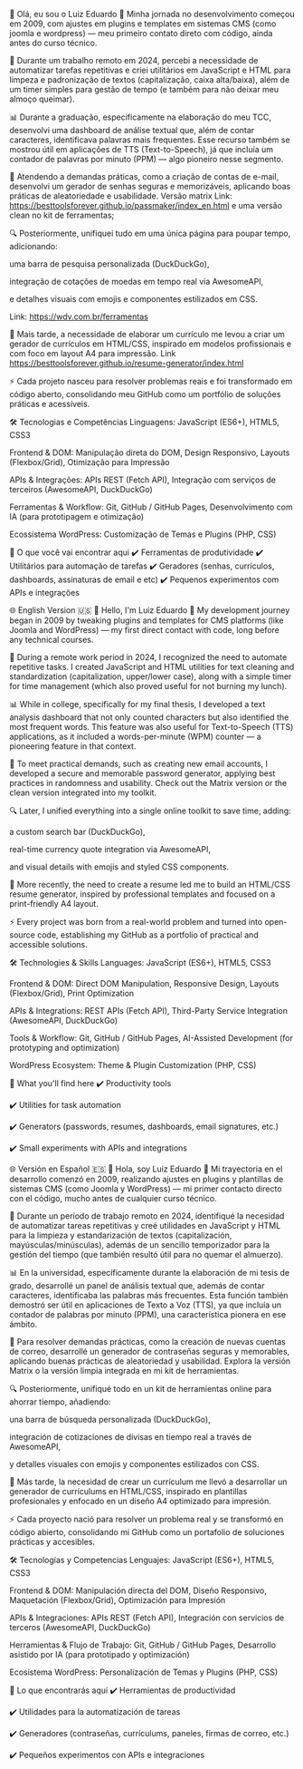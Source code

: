 👋 Olá, eu sou o Luiz Eduardo
📌 Minha jornada no desenvolvimento começou em 2009, com ajustes em plugins e templates em sistemas CMS (como joomla e wordpress) — meu primeiro contato direto com código, ainda antes do curso técnico.

🔧 Durante um trabalho remoto em 2024, percebi a necessidade de automatizar tarefas repetitivas e criei utilitários em JavaScript e HTML para limpeza e padronização de textos (capitalização, caixa alta/baixa), além de um timer simples para gestão de tempo (e também para não deixar meu almoço queimar).

📊 Durante a graduação, especificamente na elaboração do meu TCC, desenvolvi uma dashboard de análise textual que, além de contar caracteres, identificava palavras mais frequentes. Esse recurso também se mostrou útil em aplicações de TTS (Text-to-Speech), já que incluía um contador de palavras por minuto (PPM) — algo pioneiro nesse segmento.

🔐 Atendendo a demandas práticas, como a criação de contas de e-mail, desenvolvi um gerador de senhas seguras e memorizáveis, aplicando boas práticas de aleatoriedade e usabilidade.
Versão matrix Link: https://besttoolsforever.github.io/passmaker/index_en.html e uma versão clean no kit de ferramentas;

🔍 Posteriormente, unifiquei tudo em uma única página para poupar tempo, adicionando:

uma barra de pesquisa personalizada (DuckDuckGo),

integração de cotações de moedas em tempo real via AwesomeAPI,

e detalhes visuais com emojis e componentes estilizados em CSS.

Link: https://wdv.com.br/ferramentas

📄 Mais tarde, a necessidade de elaborar um currículo me levou a criar um gerador de currículos em HTML/CSS, inspirado em modelos profissionais e com foco em layout A4 para impressão.
Link https://besttoolsforever.github.io/resume-generator/index.html

⚡ Cada projeto nasceu para resolver problemas reais e foi transformado em código aberto, consolidando meu GitHub como um portfólio de soluções práticas e acessíveis.

🛠️ Tecnologias e Competências
Linguagens: JavaScript (ES6+), HTML5, CSS3

Frontend & DOM: Manipulação direta do DOM, Design Responsivo, Layouts (Flexbox/Grid), Otimização para Impressão

APIs & Integrações: APIs REST (Fetch API), Integração com serviços de terceiros (AwesomeAPI, DuckDuckGo)

Ferramentas & Workflow: Git, GitHub / GitHub Pages, Desenvolvimento com IA (para prototipagem e otimização)

Ecossistema WordPress: Customização de Temas e Plugins (PHP, CSS)

🚀 O que você vai encontrar aqui
✔️ Ferramentas de produtividade
✔️ Utilitários para automação de tarefas
✔️ Geradores (senhas, currículos, dashboards, assinaturas de email e etc)
✔️ Pequenos experimentos com APIs e integrações

🌐 English Version 🇺🇸
👋 Hello, I'm Luiz Eduardo
📌 My development journey began in 2009 by tweaking plugins and templates for CMS platforms (like Joomla and WordPress) — my first direct contact with code, long before any technical courses.

🔧 During a remote work period in 2024, I recognized the need to automate repetitive tasks. I created JavaScript and HTML utilities for text cleaning and standardization (capitalization, upper/lower case), along with a simple timer for time management (which also proved useful for not burning my lunch).

📊 While in college, specifically for my final thesis, I developed a text analysis dashboard that not only counted characters but also identified the most frequent words. This feature was also useful for Text-to-Speech (TTS) applications, as it included a words-per-minute (WPM) counter — a pioneering feature in that context.

🔐 To meet practical demands, such as creating new email accounts, I developed a secure and memorable password generator, applying best practices in randomness and usability. Check out the Matrix version or the clean version integrated into my toolkit.

🔍 Later, I unified everything into a single online toolkit to save time, adding:

a custom search bar (DuckDuckGo),

real-time currency quote integration via AwesomeAPI,

and visual details with emojis and styled CSS components.

📄 More recently, the need to create a resume led me to build an HTML/CSS resume generator, inspired by professional templates and focused on a print-friendly A4 layout.

⚡ Every project was born from a real-world problem and turned into open-source code, establishing my GitHub as a portfolio of practical and accessible solutions.

🛠️ Technologies & Skills
Languages: JavaScript (ES6+), HTML5, CSS3

Frontend & DOM: Direct DOM Manipulation, Responsive Design, Layouts (Flexbox/Grid), Print Optimization

APIs & Integrations: REST APIs (Fetch API), Third-Party Service Integration (AwesomeAPI, DuckDuckGo)

Tools & Workflow: Git, GitHub / GitHub Pages, AI-Assisted Development (for prototyping and optimization)

WordPress Ecosystem: Theme & Plugin Customization (PHP, CSS)

🚀 What you'll find here
✔️ Productivity tools


✔️ Utilities for task automation


✔️ Generators (passwords, resumes, dashboards, email signatures, etc.)


✔️ Small experiments with APIs and integrations

🌐 Versión en Español 🇪🇸
👋 Hola, soy Luiz Eduardo
📌 Mi trayectoria en el desarrollo comenzó en 2009, realizando ajustes en plugins y plantillas de sistemas CMS (como Joomla y WordPress) — mi primer contacto directo con el código, mucho antes de cualquier curso técnico.

🔧 Durante un período de trabajo remoto en 2024, identifiqué la necesidad de automatizar tareas repetitivas y creé utilidades en JavaScript y HTML para la limpieza y estandarización de textos (capitalización, mayúsculas/minúsculas), además de un sencillo temporizador para la gestión del tiempo (que también resultó útil para no quemar el almuerzo).

📊 En la universidad, específicamente durante la elaboración de mi tesis de grado, desarrollé un panel de análisis textual que, además de contar caracteres, identificaba las palabras más frecuentes. Esta función también demostró ser útil en aplicaciones de Texto a Voz (TTS), ya que incluía un contador de palabras por minuto (PPM), una característica pionera en ese ámbito.

🔐 Para resolver demandas prácticas, como la creación de nuevas cuentas de correo, desarrollé un generador de contraseñas seguras y memorables, aplicando buenas prácticas de aleatoriedad y usabilidad. Explora la versión Matrix o la versión limpia integrada en mi kit de herramientas.

🔍 Posteriormente, unifiqué todo en un kit de herramientas online para ahorrar tiempo, añadiendo:

una barra de búsqueda personalizada (DuckDuckGo),

integración de cotizaciones de divisas en tiempo real a través de AwesomeAPI,

y detalles visuales con emojis y componentes estilizados con CSS.

📄 Más tarde, la necesidad de crear un currículum me llevó a desarrollar un generador de currículums en HTML/CSS, inspirado en plantillas profesionales y enfocado en un diseño A4 optimizado para impresión.

⚡ Cada proyecto nació para resolver un problema real y se transformó en código abierto, consolidando mi GitHub como un portafolio de soluciones prácticas y accesibles.

🛠️ Tecnologías y Competencias
Lenguajes: JavaScript (ES6+), HTML5, CSS3

Frontend & DOM: Manipulación directa del DOM, Diseño Responsivo, Maquetación (Flexbox/Grid), Optimización para Impresión

APIs & Integraciones: APIs REST (Fetch API), Integración con servicios de terceros (AwesomeAPI, DuckDuckGo)

Herramientas & Flujo de Trabajo: Git, GitHub / GitHub Pages, Desarrollo asistido por IA (para prototipado y optimización)

Ecosistema WordPress: Personalización de Temas y Plugins (PHP, CSS)

🚀 Lo que encontrarás aquí
✔️ Herramientas de productividad


✔️ Utilidades para la automatización de tareas


✔️ Generadores (contraseñas, currículums, paneles, firmas de correo, etc.)


✔️ Pequeños experimentos con APIs e integraciones
